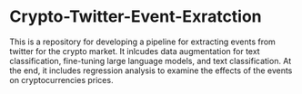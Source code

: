 # Crypto-Twitter-Event-Exratction
This is a repository for developing a pipeline for extracting events from twitter for the crypto market. 
It inlcudes data augmentation for text classification, fine-tuning large language models, and text classification. 
At the end, it includes regression analysis to examine the effects of the events on cryptocurrencies prices.
